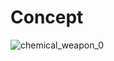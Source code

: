 # Concept
![chemical_weapon_0](https://github.com/Shim0zukushichi/Projects/assets/135439904/021b0f35-d414-4ea1-80c8-3d09f604c3c9)
